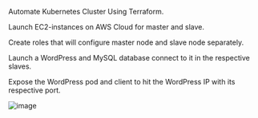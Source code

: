
Automate Kubernetes Cluster Using Terraform.

Launch EC2-instances on AWS Cloud for master and slave.

Create roles that will configure master node and slave node separately.

Launch a WordPress and MySQL database connect to it in the respective slaves.

Expose the WordPress pod and client to hit the WordPress IP with its respective port.

![image](https://user-images.githubusercontent.com/59709429/126165471-d0e51e61-2ced-4124-8c8b-3e7429464a2c.png)

